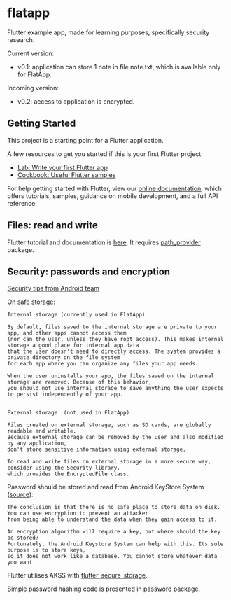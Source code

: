 # flatapp

Flutter example app, made for learning purposes, specifically security research.

Current version:
* v0.1: application can store 1 note in file note.txt, which is available only for FlatApp.

Incoming version:
* v0.2: access to application is encrypted.

## Getting Started

This project is a starting point for a Flutter application.

A few resources to get you started if this is your first Flutter project:

- [Lab: Write your first Flutter app](https://flutter.dev/docs/get-started/codelab)
- [Cookbook: Useful Flutter samples](https://flutter.dev/docs/cookbook)

For help getting started with Flutter, view our
[online documentation](https://flutter.dev/docs), which offers tutorials,
samples, guidance on mobile development, and a full API reference.

## Files: read and write

Flutter tutorial and documentation is [here](https://flutter.dev/docs/cookbook/persistence/reading-writing-files).
It requires [path_provider](https://pub.dev/packages/path_provider#-installing-tab-) package.

## Security: passwords and encryption

[Security tips from Android team](https://developer.android.com/training/articles/security-tips)

[On safe storage](https://developer.android.com/guide/topics/data/data-storage.html#filesInternal):

    Internal storage (currently used in FlatApp)

    By default, files saved to the internal storage are private to your app, and other apps cannot access them 
    (nor can the user, unless they have root access). This makes internal storage a good place for internal app data 
    that the user doesn't need to directly access. The system provides a private directory on the file system 
    for each app where you can organize any files your app needs.
    
    When the user uninstalls your app, the files saved on the internal storage are removed. Because of this behavior, 
    you should not use internal storage to save anything the user expects to persist independently of your app. 
    

    External storage  (not used in FlatApp)
    
    Files created on external storage, such as SD cards, are globally readable and writable. 
    Because external storage can be removed by the user and also modified by any application, 
    don't store sensitive information using external storage.
    
    To read and write files on external storage in a more secure way, consider using the Security library, 
    which provides the EncryptedFile class.
    
Password should be stored and read from Android KeyStore System 
([source](https://academy.realm.io/posts/secure-storage-in-android-san-francisco-android-meetup-2017-najafzadeh/)):
    
    The conclusion is that there is no safe place to store data on disk. You can use encryption to prevent an attacker 
    from being able to understand the data when they gain access to it.

    An encryption algorithm will require a key, but where should the key be stored? 
    Fortunately, the Android Keystore System can help with this. Its sole purpose is to store keys, 
    so it does not work like a database. You cannot store whatever data you want.
    
Flutter utilises AKSS with [flutter_secure_storage](https://pub.dev/packages/flutter_secure_storage).

Simple password hashing code is presented in [password](https://pub.dev/packages/password#-readme-tab-) package.


